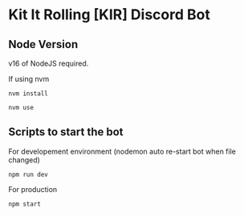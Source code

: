 # Kit It Rolling [KIR] Discord Bot

## Node Version

v16 of NodeJS required.

If using nvm 
```
nvm install
```
```
nvm use
```
## Scripts to start the bot
For developement environment (nodemon auto re-start bot when file changed)
```
npm run dev
```
For production
```
npm start
```
